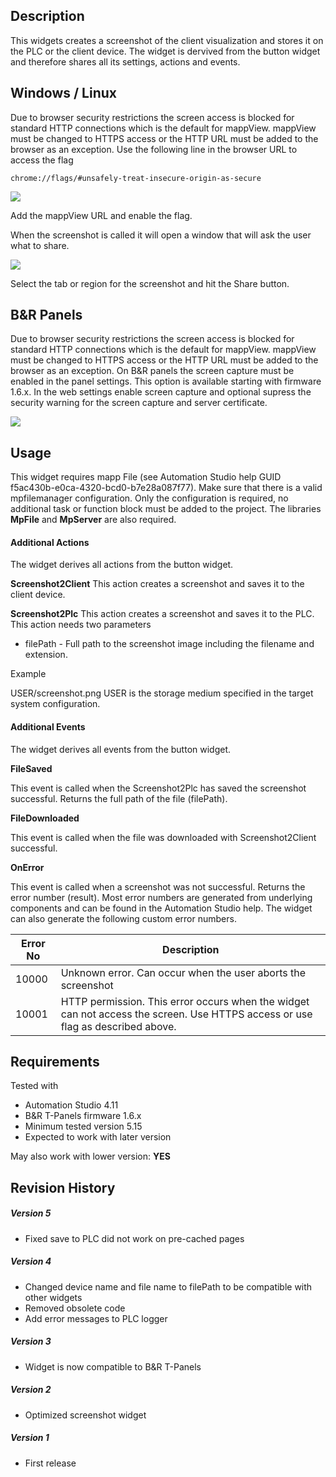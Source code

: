 ## Description
This widgets creates a screenshot of the client visualization and stores it on the PLC or the client device. The widget is dervived from the button widget and therefore shares all its settings, actions and events. 

## Windows / Linux
Due to browser security restrictions the screen access is blocked for standard HTTP connections which is the default for mappView. mappView must be changed to HTTPS access or the HTTP URL must be added to the browser as an exception. Use the following line in the browser URL to access the flag

```chrome://flags/#unsafely-treat-insecure-origin-as-secure```

![](./images/screenshot2.png)

Add the mappView URL and enable the flag.

When the screenshot is called it will open a window that will ask the user what to share. 

![](./images/screenshot1.png)

Select the tab or region for the screenshot and hit the Share button.

## B&R Panels
Due to browser security restrictions the screen access is blocked for standard HTTP connections which is the default for mappView. mappView must be changed to HTTPS access or the HTTP URL must be added to the browser as an exception. On B&R panels the screen capture must be enabled in the panel settings. This option is available starting with firmware 1.6.x. In the web settings enable screen capture and optional supress the security warning for the screen capture and server certificate.

![](./images/screenshot3.png)


## Usage
This widget requires mapp File (see Automation Studio help GUID f5ac430b-e0ca-4320-bcd0-b7e28a087f77). Make sure that there is a valid mpfilemanager configuration. Only the configuration is required, no additional task or function block must be added to the project. The libraries **MpFile** and **MpServer** are also required.

#### Additional Actions
The widget derives all actions from the button widget.

**Screenshot2Client**
This action creates a screenshot and saves it to the client device.

**Screenshot2Plc**
This action creates a screenshot and saves it to the PLC. This action needs two parameters

* filePath - Full path to the screenshot image including the filename and extension. 

Example

USER/screenshot.png
USER is the storage medium specified in the target system configuration.




#### Additional Events
The widget derives all events from the button widget.

**FileSaved**

This event is called when the Screenshot2Plc has saved the screenshot successful. Returns the full path of the file (filePath).

**FileDownloaded**

This event is called when the file was downloaded with Screenshot2Client successful. 

**OnError**

This event is called when a screenshot was not successful. Returns the error number (result). Most error numbers are generated from underlying components and can be found in the Automation Studio help. The widget can also generate the following custom error numbers.

| Error No  | Description  |
|---|---|
| 10000  | Unknown error. Can occur when the user aborts the screenshot |
| 10001  | HTTP permission. This error occurs when the widget can not access the screen. Use HTTPS access or use flag as described above. |

## Requirements

Tested with

* Automation Studio 4.11
* B&R T-Panels firmware 1.6.x 
* Minimum tested version 5.15
* Expected to work with later version

May also work with lower version: **YES**

## Revision History

##### Version 5
- Fixed save to PLC did not work on pre-cached pages

##### Version 4
- Changed device name and file name to filePath to be compatible with other widgets 
- Removed obsolete code 
- Add error messages to PLC logger 

##### Version 3
- Widget is now compatible to B&R T-Panels

##### Version 2
- Optimized screenshot widget

##### Version 1
- First release

